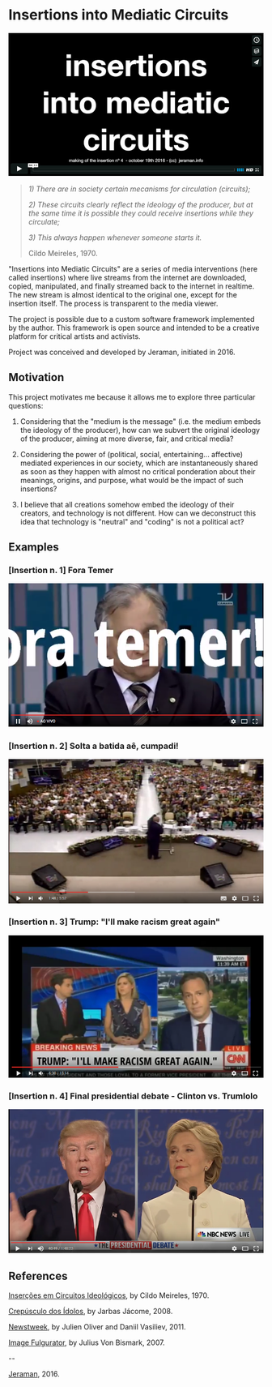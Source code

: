 # Insertions into Mediatic Circuits
[![VIDEO](preview.jpg)](https://vimeo.com/188303561 "VIDEO")

>_1) There are in society certain mecanisms for circulation (circuits);_
>
>_2) These circuits clearly reflect the ideology of the producer, but at the same time it is possible they could receive insertions while they circulate;_
>
>_3) This always happen whenever someone starts it._
>
> Cildo Meireles, 1970.

"Insertions into Mediatic Circuits" are a series of media interventions (here called insertions) where live streams from the internet are downloaded, copied, manipulated, and finally streamed back to the internet in realtime. The new stream is almost identical to the original one, except for the insertion itself. The process is transparent to the media viewer.

The project is possible due to a custom software framework implemented by the author. This framework is open source and intended to be a creative platform for critical artists and activists.

Project was conceived and developed by Jeraman, initiated in 2016.

## Motivation
This project motivates me because it allows me to explore three particular questions:

1. Considering that the "medium is the message" (i.e. the medium embeds the ideology of the producer), how can we subvert the original ideology of the producer, aiming at more diverse, fair, and critical media?

2. Considering the power of (political, social, entertaining... affective) mediated experiences in our society, which are instantaneously shared as soon as they happen with almost no critical ponderation about their meanings, origins, and purpose, what would be the impact of such insertions?

3. I believe that all creations somehow embed the ideology of their creators, and technology is not different. How can we deconstruct this idea that technology is "neutral" and "coding" is not a political act?

## Examples

### [Insertion n. 1] Fora Temer
[![VIDEO1](insercao%231/video.png)](http://www.youtube.com/watch?v=Uqnc-J1KpdI "VIDEO1")

### [Insertion n. 2] Solta a batida aê, cumpadi!
[![VIDEO2](insercao%232/video.png)](https://www.youtube.com/watch?v=PiFNaQoV3cQ "VIDEO2")

### [Insertion n. 3] Trump: "I'll make racism great again"
[![VIDEO3](insercao%233/video.png)](https://www.youtube.com/watch?v=1PgRtQsIqBQ "VIDEO3")

### [Insertion n. 4] Final presidential debate - Clinton vs. Trumlolo
[![VIDEO4](insercao%234/video.png)](https://www.youtube.com/watch?v=wMI1vJmla4Y "VIDEO4")

## References
[Inserções em Circuitos Ideológicos](https://passantes.redezero.org/reportagens/cildo/inserc.htm), by Cildo Meireles, 1970.

[Crepúsculo dos Ídolos](https://jarbasjacome.wordpress.com/crepusculo-dos-idolos/), by Jarbas Jácome, 2008.

[Newstweek](https://julianoliver.com/output/newstweek), by Julien Oliver and Daniil Vasiliev, 2011.

[Image Fulgurator](https://juliusvonbismarck.com/bank/index.php?/projects/image-fulgurator/2/), by Julius Von Bismark, 2007.

--

[Jeraman](https://jeraman.info), 2016.
